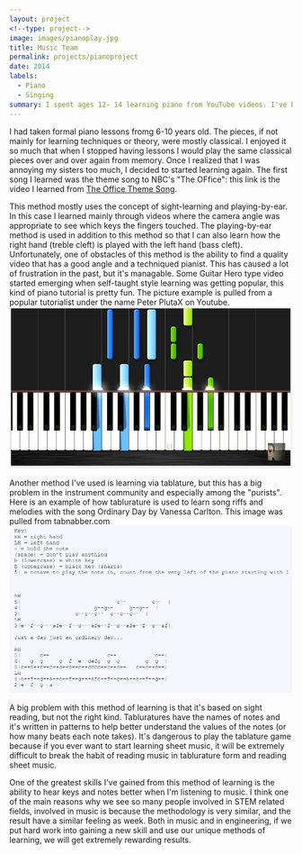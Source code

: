```yaml
---
layout: project
<!--type: project-->
image: images/pianoplay.jpg
title: Music Team 
permalink: projects/pianoproject
date: 2014
labels:
  - Piano
  - Singing
summary: I spent ages 12- 14 learning piano from YouTube videos. I've been playing piano for my church worship band since I was 14 years old, and I've more recently started leading the worship services within the past three years. 
---
```



I had taken formal piano lessons fromg 6-10 years old. The pieces, if not mainly for learning techniques or theory, were mostly classical. I enjoyed it so much that when I stopped having lessons I would play the same classical pieces over and over again from memory. Once I realized that I was annoying my sisters too much, I decided to started learning again. The first song I learned was the theme song to NBC's "The OFfice": this link is the video I learned from [The Office Theme Song](https://youtu.be/TVP7_AiXgJM).

This method mostly uses the concept of sight-learning and playing-by-ear. In this case I learned mainly through videos where the camera angle was appropriate to see which keys the fingers touched. The playing-by-ear method is used in addition to this method so that I can also learn how the right hand (treble cleft) is played with the left hand (bass cleft). Unfortunately, one of obstacles of this method is the ability to find a quality video that has a good angle and a techniqued pianist. This has caused a lot of frustration in the past, but it's managable. Some Guitar Hero type video started emerging when self-taught style learning was getting popular, this kind of piano tutorial is pretty fun. The picture example is pulled from a popular tutorialist under the name Peter PlutaX on Youtube.
<img class="ui huge left floated rounded image" src="../images/gheropiano.jpg">


Another method I've used is learning via tablature, but this has a big problem in the instrument community and especially among the "purists". Here is an example of how tablurature is used to learn song riffs and melodies with the song Ordinary Day by Vanessa Carlton. This image was pulled from tabnabber.com
<img class="ui huge right floated rounded image" src="../images/tablatureexample.jpg">

A big problem with this method of learning is that it's based on sight reading, but not the right kind. Tabluratures have the names of notes and it's written in patterns to help better understand the values of the notes (or how many beats each note takes). It's dangerous to play the tablature game because if you ever want to start learning sheet music, it will be extremely difficult to break the habit of reading music in tablurature form and reading sheet music.

One of the greatest skills I've gained from this method of learning is the ability to hear keys and notes better when I'm listening to music. I think one of the main reasons why we see so many people involved in STEM related fields, involved in music is because the methodology is very similar, and the result have a similar feeling as week. Both in music and in engineering, if we put hard work into gaining a new skill and use our unique methods of learning, we will get extremely rewarding results.

